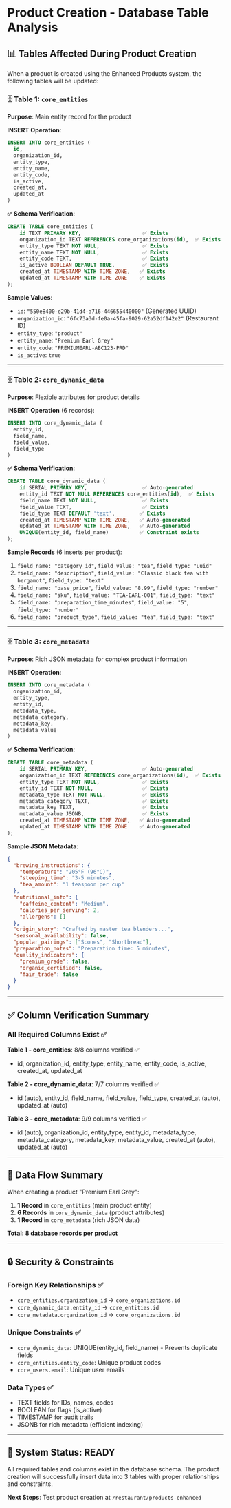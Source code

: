 # Product Creation - Database Table Analysis

## 📊 **Tables Affected During Product Creation**

When a product is created using the Enhanced Products system, the following tables will be updated:

### **🗄️ Table 1: `core_entities`**

**Purpose**: Main entity record for the product

**INSERT Operation**:
```sql
INSERT INTO core_entities (
  id,
  organization_id,
  entity_type,
  entity_name,
  entity_code,
  is_active,
  created_at,
  updated_at
)
```

**✅ Schema Verification**:
```sql
CREATE TABLE core_entities (
    id TEXT PRIMARY KEY,                    ✅ Exists
    organization_id TEXT REFERENCES core_organizations(id),  ✅ Exists
    entity_type TEXT NOT NULL,              ✅ Exists
    entity_name TEXT NOT NULL,              ✅ Exists
    entity_code TEXT,                       ✅ Exists
    is_active BOOLEAN DEFAULT TRUE,         ✅ Exists
    created_at TIMESTAMP WITH TIME ZONE,   ✅ Exists
    updated_at TIMESTAMP WITH TIME ZONE    ✅ Exists
);
```

**Sample Values**:
- `id`: `"550e8400-e29b-41d4-a716-446655440000"` (Generated UUID)
- `organization_id`: `"6fc73a3d-fe0a-45fa-9029-62a52df142e2"` (Restaurant ID)
- `entity_type`: `"product"`
- `entity_name`: `"Premium Earl Grey"`
- `entity_code`: `"PREMIUMEARL-ABC123-PRD"`
- `is_active`: `true`

---

### **🗄️ Table 2: `core_dynamic_data`**

**Purpose**: Flexible attributes for product details

**INSERT Operation** (6 records):
```sql
INSERT INTO core_dynamic_data (
  entity_id,
  field_name,
  field_value,
  field_type
)
```

**✅ Schema Verification**:
```sql
CREATE TABLE core_dynamic_data (
    id SERIAL PRIMARY KEY,                  ✅ Auto-generated
    entity_id TEXT NOT NULL REFERENCES core_entities(id),  ✅ Exists
    field_name TEXT NOT NULL,               ✅ Exists
    field_value TEXT,                       ✅ Exists
    field_type TEXT DEFAULT 'text',        ✅ Exists
    created_at TIMESTAMP WITH TIME ZONE,   ✅ Auto-generated
    updated_at TIMESTAMP WITH TIME ZONE,   ✅ Auto-generated
    UNIQUE(entity_id, field_name)          ✅ Constraint exists
);
```

**Sample Records** (6 inserts per product):
1. `field_name: "category_id"`, `field_value: "tea"`, `field_type: "uuid"`
2. `field_name: "description"`, `field_value: "Classic black tea with bergamot"`, `field_type: "text"`
3. `field_name: "base_price"`, `field_value: "8.99"`, `field_type: "number"`
4. `field_name: "sku"`, `field_value: "TEA-EARL-001"`, `field_type: "text"`
5. `field_name: "preparation_time_minutes"`, `field_value: "5"`, `field_type: "number"`
6. `field_name: "product_type"`, `field_value: "tea"`, `field_type: "text"`

---

### **🗄️ Table 3: `core_metadata`**

**Purpose**: Rich JSON metadata for complex product information

**INSERT Operation**:
```sql
INSERT INTO core_metadata (
  organization_id,
  entity_type,
  entity_id,
  metadata_type,
  metadata_category,
  metadata_key,
  metadata_value
)
```

**✅ Schema Verification**:
```sql
CREATE TABLE core_metadata (
    id SERIAL PRIMARY KEY,                  ✅ Auto-generated
    organization_id TEXT REFERENCES core_organizations(id),  ✅ Exists
    entity_type TEXT NOT NULL,              ✅ Exists
    entity_id TEXT NOT NULL,                ✅ Exists
    metadata_type TEXT NOT NULL,            ✅ Exists
    metadata_category TEXT,                 ✅ Exists
    metadata_key TEXT,                      ✅ Exists
    metadata_value JSONB,                   ✅ Exists
    created_at TIMESTAMP WITH TIME ZONE,   ✅ Auto-generated
    updated_at TIMESTAMP WITH TIME ZONE    ✅ Auto-generated
);
```

**Sample JSON Metadata**:
```json
{
  "brewing_instructions": {
    "temperature": "205°F (96°C)",
    "steeping_time": "3-5 minutes",
    "tea_amount": "1 teaspoon per cup"
  },
  "nutritional_info": {
    "caffeine_content": "Medium",
    "calories_per_serving": 2,
    "allergens": []
  },
  "origin_story": "Crafted by master tea blenders...",
  "seasonal_availability": false,
  "popular_pairings": ["Scones", "Shortbread"],
  "preparation_notes": "Preparation time: 5 minutes",
  "quality_indicators": {
    "premium_grade": false,
    "organic_certified": false,
    "fair_trade": false
  }
}
```

---

## ✅ **Column Verification Summary**

### **All Required Columns Exist** ✅

**Table 1 - core_entities**: 8/8 columns verified ✅
- id, organization_id, entity_type, entity_name, entity_code, is_active, created_at, updated_at

**Table 2 - core_dynamic_data**: 7/7 columns verified ✅
- id (auto), entity_id, field_name, field_value, field_type, created_at (auto), updated_at (auto)

**Table 3 - core_metadata**: 9/9 columns verified ✅
- id (auto), organization_id, entity_type, entity_id, metadata_type, metadata_category, metadata_key, metadata_value, created_at (auto), updated_at (auto)

---

## 🎯 **Data Flow Summary**

When creating a product "Premium Earl Grey":

1. **1 Record** in `core_entities` (main product entity)
2. **6 Records** in `core_dynamic_data` (product attributes)
3. **1 Record** in `core_metadata` (rich JSON data)

**Total: 8 database records per product**

---

## 🔒 **Security & Constraints**

### **Foreign Key Relationships** ✅
- `core_entities.organization_id` → `core_organizations.id`
- `core_dynamic_data.entity_id` → `core_entities.id`
- `core_metadata.organization_id` → `core_organizations.id`

### **Unique Constraints** ✅
- `core_dynamic_data`: UNIQUE(entity_id, field_name) - Prevents duplicate fields
- `core_entities.entity_code`: Unique product codes
- `core_users.email`: Unique user emails

### **Data Types** ✅
- TEXT fields for IDs, names, codes
- BOOLEAN for flags (is_active)
- TIMESTAMP for audit trails
- JSONB for rich metadata (efficient indexing)

---

## 🚀 **System Status: READY**

All required tables and columns exist in the database schema. The product creation will successfully insert data into 3 tables with proper relationships and constraints.

**Next Steps**: Test product creation at `/restaurant/products-enhanced`